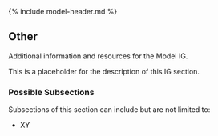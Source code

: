 {% include model-header.md %}

<h2 class="no-number">Other</h2>

Additional information and resources for the Model IG.

This is a placeholder for the description of this IG section.

<h3 class="no-number">Possible Subsections</h3>

Subsections of this section can include but are not limited to:
- XY